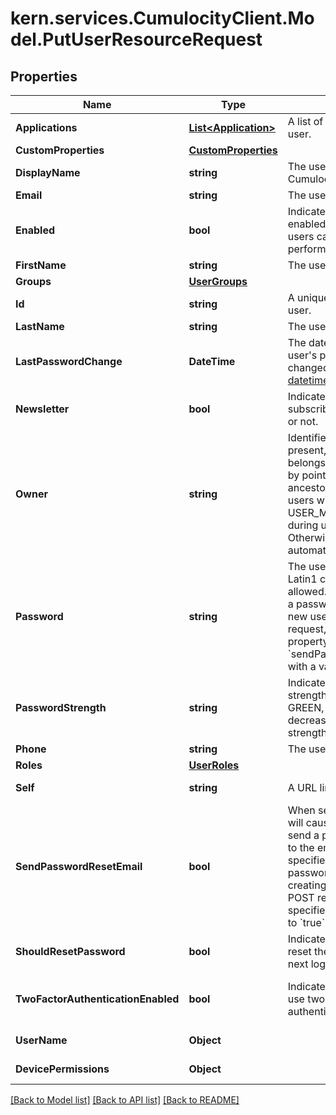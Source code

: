 
# kern.services.CumulocityClient.Model.PutUserResourceRequest

## Properties

Name | Type | Description | Notes
------------ | ------------- | ------------- | -------------
**Applications** | [**List&lt;Application&gt;**](Application.md) | A list of applications for this user. | [optional] [readonly] 
**CustomProperties** | [**CustomProperties**](CustomProperties.md) |  | [optional] 
**DisplayName** | **string** | The user&#39;s display name in Cumulocity IoT. | [optional] 
**Email** | **string** | The user&#39;s email address. | [optional] 
**Enabled** | **bool** | Indicates whether the user is enabled or not. Disabled users cannot log in or perform API requests. | [optional] [default to true]
**FirstName** | **string** | The user&#39;s first name. | [optional] 
**Groups** | [**UserGroups**](UserGroups.md) |  | [optional] 
**Id** | **string** | A unique identifier for this user. | [optional] [readonly] 
**LastName** | **string** | The user&#39;s last name. | [optional] 
**LastPasswordChange** | **DateTime** | The date and time when the user&#39;s password was last changed, in [ISO 8601 datetime format](https://www.w3.org/TR/NOTE-datetime). | [optional] [readonly] 
**Newsletter** | **bool** | Indicates whether the user is subscribed to the newsletter or not. | [optional] 
**Owner** | **string** | Identifier of the parent user. If present, indicates that a user belongs to a user hierarchy by pointing to its direct ancestor. Can only be set by users with role USER_MANAGEMENT_ADMIN during user creation. Otherwise it&#39;s assigned automatically. | [optional] [readonly] 
**Password** | **string** | The user&#39;s password. Only Latin1 characters are allowed.  If you do not specify a password when creating a new user with a POST request, it must contain the property &#x60;sendPasswordResetEmail&#x60; with a value of &#x60;true&#x60;.  | [optional] 
**PasswordStrength** | **string** | Indicates the password strength. The value can be GREEN, YELLOW or RED for decreasing password strengths. | [optional] [readonly] 
**Phone** | **string** | The user&#39;s phone number. | [optional] 
**Roles** | [**UserRoles**](UserRoles.md) |  | [optional] 
**Self** | **string** | A URL linking to this resource. | [optional] [readonly] 
**SendPasswordResetEmail** | **bool** | When set to &#x60;true&#x60;, this field will cause Cumulocity IoT to send a password reset email to the email address specified.  If there is no password specified when creating a new user with a POST request, this must be specified and it must be set to &#x60;true&#x60;.  | [optional] 
**ShouldResetPassword** | **bool** | Indicates if the user should reset the password on the next login. | [optional] [readonly] 
**TwoFactorAuthenticationEnabled** | **bool** | Indicates if the user has to use two-factor authentication to log in. | [optional] [readonly] [default to false]
**UserName** | **Object** |  | [optional] [readonly] 
**DevicePermissions** | **Object** |  | [optional] [readonly] 

[[Back to Model list]](../README.md#documentation-for-models)
[[Back to API list]](../README.md#documentation-for-api-endpoints)
[[Back to README]](../README.md)

